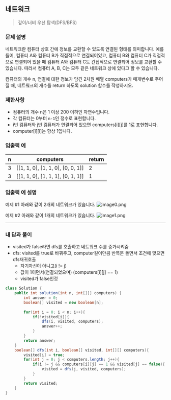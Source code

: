 ## 네트워크

> 깊이/너비 우선 탐색(DFS/BFS)

### 문제 설명

네트워크란 컴퓨터 상호 간에 정보를 교환할 수 있도록 연결된 형태를 의미합니다. 예를 들어, 컴퓨터 A와 컴퓨터 B가 직접적으로 연결되어있고, 컴퓨터 B와 컴퓨터 C가 직접적으로 연결되어 있을 때 컴퓨터 A와 컴퓨터 C도 간접적으로 연결되어 정보를 교환할 수 있습니다. 따라서 컴퓨터 A, B, C는 모두 같은 네트워크 상에 있다고 할 수 있습니다.

컴퓨터의 개수 n, 연결에 대한 정보가 담긴 2차원 배열 computers가 매개변수로 주어질 때, 네트워크의 개수를 return 하도록 solution 함수를 작성하시오.

### 제한사항

- 컴퓨터의 개수 n은 1 이상 200 이하인 자연수입니다.
- 각 컴퓨터는 0부터 `n-1`인 정수로 표현합니다.
- i번 컴퓨터와 j번 컴퓨터가 연결되어 있으면 computers[i][j]를 1로 표현합니다.
- computer[i][i]는 항상 1입니다.

### 입출력 예

| n    | computers                         | return |
| ---- | --------------------------------- | ------ |
| 3    | [[1, 1, 0], [1, 1, 0], [0, 0, 1]] | 2      |
| 3    | [[1, 1, 0], [1, 1, 1], [0, 1, 1]] | 1      |

### 입출력 예 설명

예제 #1
아래와 같이 2개의 네트워크가 있습니다.
![image0.png](https://grepp-programmers.s3.amazonaws.com/files/ybm/5b61d6ca97/cc1e7816-b6d7-4649-98e0-e95ea2007fd7.png)

예제 #2
아래와 같이 1개의 네트워크가 있습니다.
![image1.png](https://grepp-programmers.s3.amazonaws.com/files/ybm/7554746da2/edb61632-59f4-4799-9154-de9ca98c9e55.png)



---

### 내 답과 풀이

- visited가 false라면 dfs를 호출하고 네트워크 수를 증가시켜줌
- dfs: visited를 true로 바꿔주고, computer길이만큼 반복문 돌면서 조건에 맞으면 dfs재귀호출
  - 자기자신이 아니고(i != j)
  - 값이 1이면서(연결되었으며) (computers\[i][j] == 1)
  - visited가 false인것


```java
class Solution {
    public int solution(int n, int[][] computers) {
        int answer = 0;
        boolean[] visited = new boolean[n];
        
        for(int i = 0; i < n; i++){
            if(!visited[i]){
                dfs(i, visited, computers);
                answer++;
            }
        }
        return answer;
    }
    boolean[] dfs(int i, boolean[] visited, int[][] computers){
        visited[i] = true;
        for(int j = 0; j < computers.length; j++){
            if(i != j && computers[i][j] == 1 && visited[j] == false){
                visited = dfs(j, visited, computers);
            }
        }
        return visited;
    }
}
```





